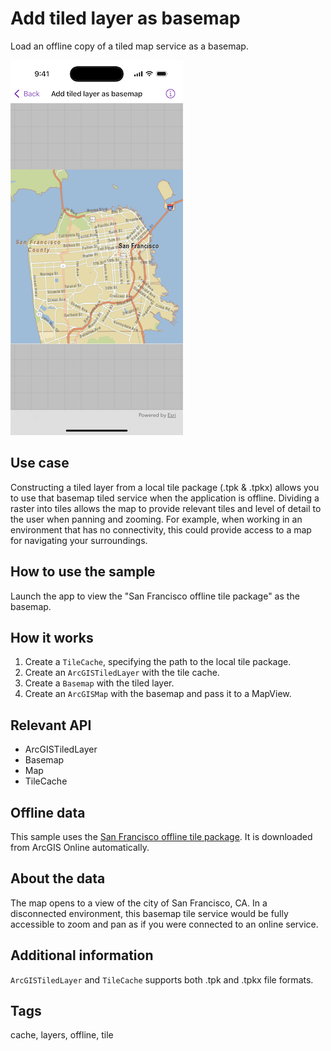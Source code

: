 # Add tiled layer as basemap

Load an offline copy of a tiled map service as a basemap.

![Screenshot of Add tiled layer as basemap sample](add-tiled-layer-as-basemap.png)

## Use case

Constructing a tiled layer from a local tile package (.tpk & .tpkx) allows you to use that basemap tiled service when the application is offline. Dividing a raster into tiles allows the map to provide relevant tiles and level of detail to the user when panning and zooming. For example, when working in an environment that has no connectivity, this could provide access to a map for navigating your surroundings.

## How to use the sample

Launch the app to view the "San Francisco offline tile package" as the basemap.

## How it works

1. Create a `TileCache`, specifying the path to the local tile package.
2. Create an `ArcGISTiledLayer` with the tile cache.
3. Create a `Basemap` with the tiled layer.
4. Create an `ArcGISMap` with the basemap and pass it to a MapView.

## Relevant API

* ArcGISTiledLayer
* Basemap
* Map
* TileCache

## Offline data

This sample uses the [San Francisco offline tile package](https://www.arcgis.com/home/item.html?id=e4a398afe9a945f3b0f4dca1e4faccb5). It is downloaded from ArcGIS Online automatically.

## About the data

The map opens to a view of the city of San Francisco, CA. In a disconnected environment, this basemap tile service would be fully accessible to zoom and pan as if you were connected to an online service.

## Additional information

`ArcGISTiledLayer` and `TileCache` supports both .tpk and .tpkx file formats.  

## Tags

cache, layers, offline, tile
